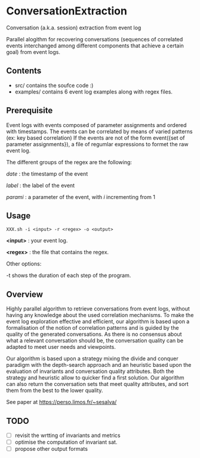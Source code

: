 # ConversationExtraction
Conversation (a.k.a. session) extraction from event log

Parallel alogithm for recovering conversations (sequences of correlated events interchanged among different components that achieve a certain goal) from event logs.

## Contents
* src/ contains the soufce code :)
* examples/ contains 6 event log examples along with regex files.

## Prerequisite
Event logs with events composed of parameter assignments and ordered with timestamps. 
The events can be correlated by means of varied patterns (ex: key based correlation)
If the events are not of the form event({set of parameter assignments}), a file of regumlar expressions to formet the raw event log.

The different groups of the regex are the following:

*date* : the timestamp of the event

*label* : the label of the event

*parami* : a parameter of the event, with *i* incrementing from 1

## Usage
  ```
  XXX.sh -i <input> -r <regex> -o <output>
  ```
  **\<input\>** : your event log.

  **\<regex\>** : the file that contains the regex.
  
Other options: 

-t   shows the duration of each step of the program.


## Overview
Highly parallel algorithm to retrieve conversations from event logs, without having any knowledge about the used correlation mechanisms. 
To make the event log exploration effective and efficient, our algorithm is based upon a formalisation of the notion of correlation patterns and is guided by the quality of the generated conversations. As there is no consensus about what a relevant conversation should be, the conversation quality can be adapted to meet user needs and viewpoints. 

Our algorithm is based upon a strategy mixing the divide and conquer paradigm with the depth-search approach  and an heuristic based upon the evaluation of invariants and conversation quality attributes. Both the strategy and heuristic allow to quicker find a first solution. Our algorithm can also return the conversation sets that meet quality attributes, and sort them from the best to the lower quality. 

See paper at https://perso.limos.fr/~sesalva/

## TODO
 - [ ] revisit the wrtting of invariants and metrics 
 - [ ] optimise the computation of invariant sat.
 - [ ] propose other output formats  
